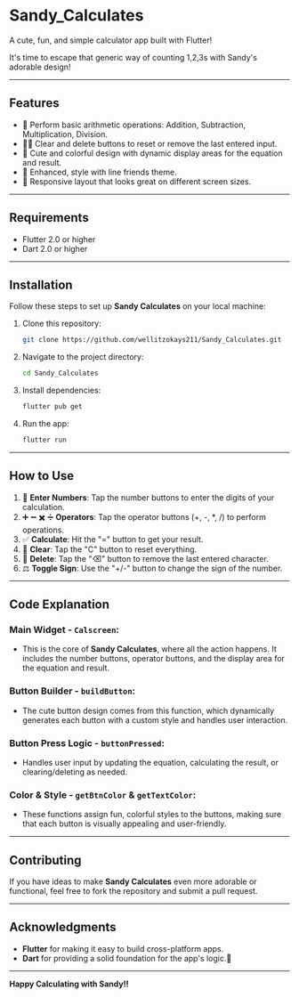 # Sandy_Calculates
A cute, fun, and simple calculator app built with Flutter! 

It's time to escape that generic way of counting 1,2,3s with Sandy's adorable design!

---

## Features

- 🧮 Perform basic arithmetic operations: Addition, Subtraction, Multiplication, Division.
- 🧑‍💻 Clear and delete buttons to reset or remove the last entered input.
- 🎨 Cute and colorful design with dynamic display areas for the equation and result.
- 🌸 Enhanced, style with line friends theme. 
- 📱 Responsive layout that looks great on different screen sizes.

---

## Requirements

- Flutter 2.0 or higher
- Dart 2.0 or higher
---

## Installation

Follow these steps to set up **Sandy Calculates** on your local machine:

1. Clone this repository:
    ```bash
    git clone https://github.com/wellitzokays211/Sandy_Calculates.git
    ```

2. Navigate to the project directory:
    ```bash
    cd Sandy_Calculates
    ```

3. Install dependencies:
    ```bash
    flutter pub get
    ```

4. Run the app:
    ```bash
    flutter run
    ```

---

## How to Use

1. 🧮 **Enter Numbers**: Tap the number buttons to enter the digits of your calculation.
2. ➕ ➖ ✖️ ➗ **Operators**: Tap the operator buttons (+, -, *, /) to perform operations.
3. ✅ **Calculate**: Hit the "=" button to get your result.
4. 🧹 **Clear**: Tap the "C" button to reset everything.
5. 🧨 **Delete**: Tap the "⌫" button to remove the last entered character.
6. ⚖️ **Toggle Sign**: Use the "+/-" button to change the sign of the number.

---

## Code Explanation

### Main Widget - **`Calscreen`**:
   - This is the core of **Sandy Calculates**, where all the action happens. It includes the number buttons, operator buttons, and the display area for the equation and result.

### Button Builder - **`buildButton`**:
   - The cute button design comes from this function, which dynamically generates each button with a custom style and handles user interaction.

### Button Press Logic - **`buttonPressed`**:
   - Handles user input by updating the equation, calculating the result, or clearing/deleting as needed.
### Color & Style - **`getBtnColor` & `getTextColor`**:
   - These functions assign fun, colorful styles to the buttons, making sure that each button is visually appealing and user-friendly.

---

## Contributing

If you have ideas to make **Sandy Calculates** even more adorable or functional, feel free to fork the repository and submit a pull request.

---

## Acknowledgments

- **Flutter** for making it easy to build cross-platform apps.
- **Dart** for providing a solid foundation for the app's logic.💖

---

**Happy Calculating with Sandy!!** 
